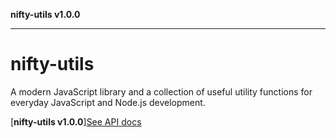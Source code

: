 **nifty-utils v1.0.0**

***

# nifty-utils
A modern JavaScript library and a collection of useful utility functions for everyday JavaScript and Node.js development.

[**nifty-utils v1.0.0**][See API docs](./docs/README.md)
